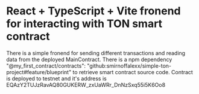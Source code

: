 # React + TypeScript + Vite fronend for interacting with TON smart contract

There is a simple fronend for sending different transactions and reading data from the deployed MainContract.
There is a npm dependency "@my_first_contract/contracts": "github:smirnoffalexx/simple-ton-project#feature/blueprint" to retrieve smart contract source code. Contract is deployed to testnet and it's address is EQAzY2TUJzRavAQ80GUKERW_zxUaWRr_DnNzSxq55i5K6Oo8
